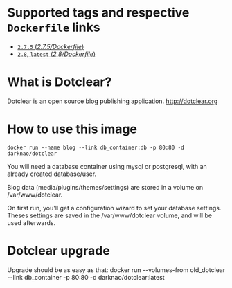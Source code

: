 # Supported tags and respective `Dockerfile` links #

-	[`2.7.5` (*2.7.5/Dockerfile*)](https://github.com/darknao/docker-dotclear/blob/master/2.7.5/Dockerfile)
-	[`2.8`, `latest` (*2.8/Dockerfile*)](https://github.com/darknao/docker-dotclear/blob/master/2.8/Dockerfile)

# What is Dotclear? #
Dotclear is an open source blog publishing application.
http://dotclear.org

# How to use this image #
    docker run --name blog --link db_container:db -p 80:80 -d darknao/dotclear

You will need a database container using mysql or postgresql, with an already created database/user.

Blog data (media/plugins/themes/settings) are stored in a volume on /var/www/dotclear.

On first run, you'll get a configuration wizard to set your database settings.
Theses settings are saved in the /var/www/dotclear volume, and will be used afterwards.

# Dotclear upgrade #
Upgrade should be as easy as that:
    docker run --volumes-from old_dotclear --link db_container -p 80:80 -d darknao/dotclear:latest
